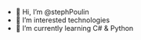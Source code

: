 - 👋 Hi, I’m @stephPoulin
- 👀 I’m interested technologies 
- 🌱 I’m currently learning C# & Python

<!---
stephPoulin/stephPoulin is a ✨ special ✨ repository because its `README.md` (this file) appears on your GitHub profile.
You can click the Preview link to take a look at your changes.
--->

